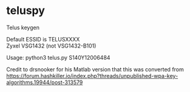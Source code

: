 # teluspy
Telus keygen

Default ESSID is TELUSXXXX \
Zyxel VSG1432 (not VSG1432-B101)

Usage: python3 telus.py S140Y12006484

Credit to drsnooker for his Matlab version that this was converted from https://forum.hashkiller.io/index.php?threads/unpublished-wpa-key-algorithms.19944/post-313579
